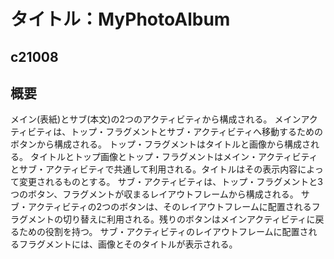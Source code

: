 # タイトル：MyPhotoAlbum
## c21008

## 概要
メイン(表紙)とサブ(本文)の2つのアクティビティから構成される。
メインアクティビティは、トップ・フラグメントとサブ・アクティビティへ移動するためのボタンから構成される。
トップ・フラグメントはタイトルと画像から構成される。
タイトルとトップ画像とトップ・フラグメントはメイン・アクティビティとサブ・アクティビティで共通して利用される。タイトルはその表示内容によって変更されるものとする。
サブ・アクティビティは、トップ・フラグメントと3つのボタン、フラグメントが収まるレイアウトフレームから構成される。
サブ・アクティビティの2つのボタンは、そのレイアウトフレームに配置されるフラグメントの切り替えに利用される。残りのボタンはメインアクティビティに戻るための役割を持つ。
サブ・アクティビティのレイアウトフレームに配置されるフラグメントには、画像とそのタイトルが表示される。
